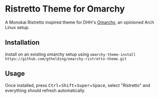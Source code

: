 # Ristretto Theme for Omarchy
A Monokai Ristretto inspired theme for DHH's [Omarchy](https://omarchy.org), an opinioned Arch Linux setup.

## Installation
Install on an existing omarchy setup using `omarchy-theme-install https://github.com/gthelding/omarchy-ristretto-theme.git`

## Usage
Once installed, press <kbd>Ctrl</kbd>+<kbd>Shift</kbd>+<kbd>Super</kbd>+<kbd>Space</kbd>, select "Ristretto" and everything should refresh automatically.
